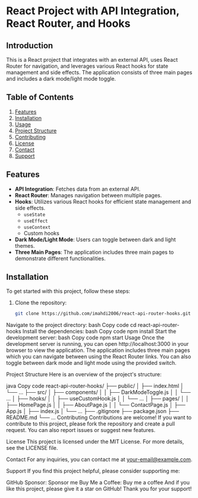 # React Project with API Integration, React Router, and Hooks

## Introduction
This is a React project that integrates with an external API, uses React Router for navigation, and leverages various React hooks for state management and side effects. The application consists of three main pages and includes a dark mode/light mode toggle.

## Table of Contents
1. [Features](#features)
2. [Installation](#installation)
3. [Usage](#usage)
4. [Project Structure](#project-structure)
5. [Contributing](#contributing)
6. [License](#license)
7. [Contact](#contact)
8. [Support](#support)

## Features
- **API Integration**: Fetches data from an external API.
- **React Router**: Manages navigation between multiple pages.
- **Hooks**: Utilizes various React hooks for efficient state management and side effects.
  - `useState`
  - `useEffect`
  - `useContext`
  - Custom hooks
- **Dark Mode/Light Mode**: Users can toggle between dark and light themes.
- **Three Main Pages**: The application includes three main pages to demonstrate different functionalities.

## Installation
To get started with this project, follow these steps:

1. Clone the repository:
   ```bash
   git clone https://github.com/imahdi2006/react-api-router-hooks.git
Navigate to the project directory:
bash
Copy code
cd react-api-router-hooks
Install the dependencies:
bash
Copy code
npm install
Start the development server:
bash
Copy code
npm start
Usage
Once the development server is running, you can open http://localhost:3000 in your browser to view the application. The application includes three main pages which you can navigate between using the React Router links. You can also toggle between dark mode and light mode using the provided switch.

Project Structure
Here is an overview of the project's structure:

java
Copy code
react-api-router-hooks/
├── public/
│   ├── index.html
│   └── ...
├── src/
│   ├── components/
│   │   ├── DarkModeToggle.js
│   │   └── ...
│   ├── hooks/
│   │   ├── useCustomHook.js
│   │   └── ...
│   ├── pages/
│   │   ├── HomePage.js
│   │   ├── AboutPage.js
│   │   └── ContactPage.js
│   ├── App.js
│   ├── index.js
│   └── ...
├── .gitignore
├── package.json
├── README.md
└── ...
Contributing
Contributions are welcome! If you want to contribute to this project, please fork the repository and create a pull request. You can also report issues or suggest new features.

License
This project is licensed under the MIT License. For more details, see the LICENSE file.

Contact
For any inquiries, you can contact me at your-email@example.com.

Support
If you find this project helpful, please consider supporting me:

GitHub Sponsor: Sponsor me
Buy Me a Coffee: Buy me a coffee
And if you like this project, please give it a star on GitHub! Thank you for your support!
